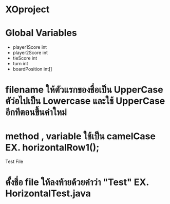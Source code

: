 # XOproject

# Global Variables
- player1Score int
- player2Score int
- tieScore int
- turn int
- boardPosition int[]

# filename ให้ตัวแรกของชื่อเป็น UpperCase ตัว่อไปเป็น Lowercase และใช้ UpperCase อีกทีตอนขึ้นคำใหม่
# method , variable ใช้เป็น camelCase EX. horizontalRow1();

Test File 
# ตั้งชื่อ file ให้ลงท้ายด้วยคำว่า "Test" EX. HorizontalTest.java
